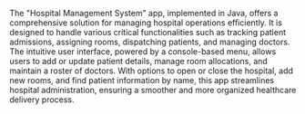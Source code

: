 The "Hospital Management System" app, implemented in Java, offers a comprehensive solution for managing hospital operations efficiently. It is designed to handle various critical functionalities such as tracking patient admissions, assigning rooms, dispatching patients, and managing doctors. The intuitive user interface, powered by a console-based menu, allows users to add or update patient details, manage room allocations, and maintain a roster of doctors. With options to open or close the hospital, add new rooms, and find patient information by name, this app streamlines hospital administration, ensuring a smoother and more organized healthcare delivery process.
